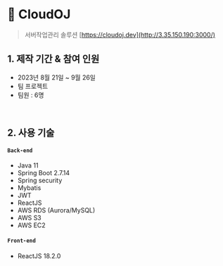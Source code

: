 # :pushpin: CloudOJ
>서버작업관리 솔루션 
>[https://cloudoj.dev](http://3.35.150.190:3000/)  


## 1. 제작 기간 & 참여 인원
- 2023년 8월 21일 ~ 9월 26일
- 팀 프로젝트
- 팀원 : 6명

</br>

## 2. 사용 기술
#### `Back-end`
  - Java 11
  - Spring Boot 2.7.14
  - Spring security
  - Mybatis
  - JWT
  - ReactJS
  - AWS RDS (Aurora/MySQL)
  - AWS S3
  - AWS EC2
#### `Front-end`
  - ReactJS 18.2.0

</br>
